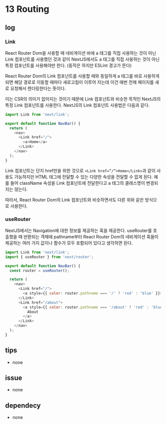 # 13 Routing

## log

### Link

React Router Dom을 사용할 때 네비게이션 바에 a 태그를 직접 사용하는 것이 아닌 Link 컴포넌트를 사용했던 것과 같이 NextJS에서도 a 태그를 직접 사용하는 것이 아닌 특정 컴포넌트를 사용해야만 한다. (동작은 하지만 ESLint 경고가 뜬다)

React Router Dom의 Link 컴포넌트를 사용할 때와 동일하게 a 태그를 바로 사용하게 되면 해당 경로로 이동할 때마다 새로고침이 이루어 지는데 이건 매번 전체 페이지를 새로 요청해서 렌더링한다는 뜻이다.

이는 CSR의 의미가 없어지는 것이기 때문에 Link 컴포넌트와 비슷한 목적인 NextJS의 특정 Link 컴포넌트를 사용한다. NextJS의 Link 컴포넌트 사용법은 다음과 같다.

```javascript
import Link from 'next/link';

export default function NavBar() {
  return (
    <nav>
      <Link href="/">
        <a>Home</a>
      </Link>
    </nav>
  );
}
```

Link 컴포넌트는 단지 href만을 위한 것으로 `<Link href=”/”>Home</Link>`과 같이 사용도 가능하지만 HTML 태그에 전달할 수 있는 다양한 속성을 전달할 수 없게 된다. 예를 들어 className 속성을 Link 컴포넌트에 전달한다고 a 태그의 클래스명이 변경되지는 않는다.

따라서, React Router Dom의 Link 컴포넌트와 비슷하면서도 다른 위와 같은 방식으로 사용한다.

### useRouter

NextJS에서는 Navigation에 대한 정보를 제공하는 훅을 제공한다. useRouter를 호출했을 때 반환되는 객체에 pathname부터 React Router Dom의 네비게이션 훅들이 제공하는 여러 가지 값이나 함수가 모두 포함되어 있다고 생각하면 된다.

```javascript
import Link from 'next/link';
import { useRouter } from 'next/router';

export default function NavBar() {
  const router = useRouter();

  return (
    <nav>
      <Link href="/">
        <a style={{ color: router.pathname === '/' ? 'red' : 'blue' }}>Home</a>
      </Link>
      <Link href="/about">
        <a style={{ color: router.pathname === '/about' ? 'red' : 'blue' }}>
          About
        </a>
      </Link>
    </nav>
  );
}
```

## tips

- none

## issue

- none

## dependecy

- none
